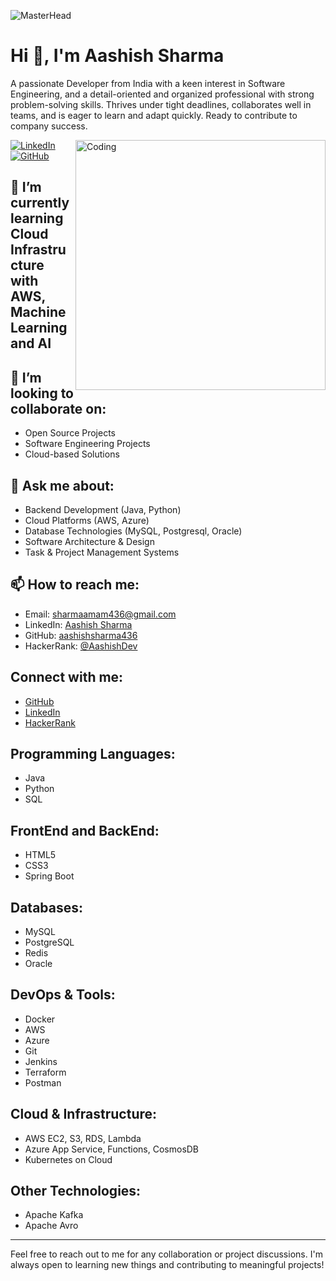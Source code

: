 ![MasterHead](https://developers.giphy.com/branch/master/static/api-512d36c09662682717108a38bbb5c57d.gif)
# Hi 👋, I'm Aashish Sharma
  
A passionate Developer from India with a keen interest in Software Engineering, and a detail-oriented and organized professional with strong problem-solving skills. Thrives under tight deadlines, collaborates well in teams, and is eager to learn and adapt quickly. Ready to contribute to company success.


<img align="right" alt="Coding" width="400" src="https://cdn.dribbble.com/users/1162077/screenshots/3848914/programmer.gif">

[![LinkedIn](https://img.shields.io/badge/LinkedIn-Aashish%20Sharma-blue)](https://www.linkedin.com/in/5448aashishsharma/)
[![GitHub](https://img.shields.io/badge/GitHub-aashishsharma436-black)](https://github.com/aashishsharma436)

## 🌱 I’m currently learning  **Cloud Infrastructure with AWS, Machine Learning and AI**

## 👯 I’m looking to collaborate on:
- Open Source Projects
- Software Engineering Projects
- Cloud-based Solutions

## 💬 Ask me about:
- Backend Development (Java, Python)
- Cloud Platforms (AWS, Azure)
- Database Technologies (MySQL, Postgresql, Oracle)
- Software Architecture & Design
- Task & Project Management Systems

## 📫 How to reach me:
- Email: sharmaamam436@gmail.com
- LinkedIn: [Aashish Sharma](https://www.linkedin.com/in/5448aashishsharma/)
- GitHub: [aashishsharma436](https://github.com/aashishsharma436)
- HackerRank: [@AashishDev](https://www.hackerrank.com/profile/aashish_sharma4)

## Connect with me:
- [GitHub](https://github.com/aashishsharma436)
- [LinkedIn](https://www.linkedin.com/in/5448aashishsharma/)
- [HackerRank](https://www.hackerrank.com/profile/aashish_sharma4)

## Programming Languages:
- Java
- Python
- SQL

## FrontEnd and BackEnd:
- HTML5
- CSS3
- Spring Boot

## Databases:
- MySQL
- PostgreSQL
- Redis
- Oracle

## DevOps & Tools:
- Docker
- AWS
- Azure
- Git
- Jenkins
- Terraform
- Postman

## Cloud & Infrastructure:
- AWS EC2, S3, RDS, Lambda
- Azure App Service, Functions, CosmosDB
- Kubernetes on Cloud

## Other Technologies:
- Apache Kafka
- Apache Avro

---

Feel free to reach out to me for any collaboration or project discussions. I'm always open to learning new things and contributing to meaningful projects!
